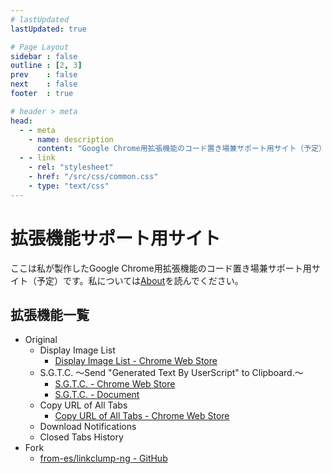```yaml
---
# lastUpdated
lastUpdated: true

# Page Layout
sidebar : false
outline : [2, 3]
prev    : false
next    : false
footer  : true

# header > meta
head:
  - - meta
    - name: description
      content: "Google Chrome用拡張機能のコード置き場兼サポート用サイト（予定）"
  - - link
    - rel: "stylesheet"
    - href: "/src/css/common.css"
    - type: "text/css"
---
```



# 拡張機能サポート用サイト

ここは私が製作したGoogle Chrome用拡張機能のコード置き場兼サポート用サイト（予定）です。私については[About](/about.html "About")を読んでください。


## 拡張機能一覧

- Original
	- Display Image List
		- [Display Image List - Chrome Web Store](https://chromewebstore.google.com/detail/display-image-list/mjanofnaeoiipkoeajefmfpgcnlgiflc "Display Image List - Chrome Web Store")
	- S.G.T.C. ～Send "Generated Text By UserScript" to Clipboard.～
		- [S.G.T.C. - Chrome Web Store](https://chromewebstore.google.com/detail/sgtc/gljkfiofalgeofkhcpeiiadljmnbjphd "S.G.T.C. - Chrome Web Store")
		- [S.G.T.C. - Document](./chrome-extension/send-generated-text-by-userscript-to-clipboard/ "S.G.T.C. - Document")
	- Copy URL of All Tabs
		- [Copy URL of All Tabs - Chrome Web Store](https://chromewebstore.google.com/detail/copy-url-of-all-tabs/glhbfaabeopieaeoojdlaboihfbdjhbm "Copy URL of All Tabs - Chrome Web Store")
	- Download Notifications
	- Closed Tabs History
- Fork
	- [from-es/linkclump-ng - GitHub](https://github.com/from-es/linkclump-ng "GitHub - from-es/linkclump-ng: Google chrome extension that allows you to open multiple links at once.")
